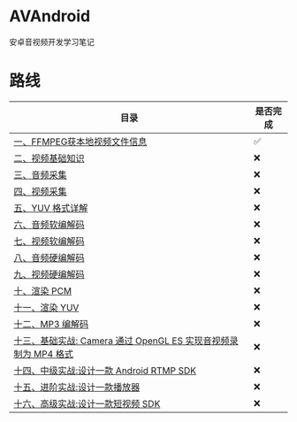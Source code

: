 # AVAndroid
安卓音视频开发学习笔记
# 路线
| 目录                                      | 是否完成 |
| ----------------------------------------- | -------- |
| [一、FFMPEG获本地视频文件信息](https://github.com/shizishen/FFmpeg-Android/blob/main/app/src/main/cpp/ffmpegAnalyStreams.cpp)            | ✅        |
| [二、视频基础知识]()                      | ❌        |
| [三、音频采集]()                          | ❌        |
| [四、视频采集]()                          | ❌        |
| [五、YUV 格式详解]()                      | ❌        |
| [六、音频软编解码]()                      | ❌        |
| [七、视频软编解码]()                      | ❌        |
| [八、音频硬编解码]()                      | ❌        |
| [九、视频硬编解码]()                      | ❌        |
| [十、渲染 PCM]()                          | ❌        |
| [十一、渲染 YUV]()                        | ❌        |
| [十二、MP3 编解码]()                      | ❌        |
| [十三、基础实战: Camera 通过 OpenGL ES 实现音视频录制为 MP4 格式]()                 | ❌        |
| [十四、中级实战:设计一款 Android RTMP SDK ]() | ❌        |
| [十五、进阶实战:设计一款播放器]()             | ❌        |
| [十六、高级实战:设计一款短视频 SDK]()         | ❌        |
